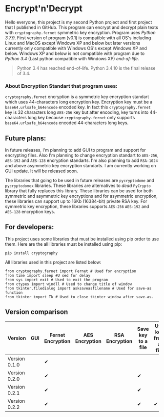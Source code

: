 # Encrypt'n'Decrypt
Hello everyone, this project is my second Python project and first project that I published in GitHub. This program can encrypt and decrypt plain texts with `cryptography.fernet` symmetric key encryption. Program uses *Python 3.7.9*. First version of program (v0.1) is compatible with all OS's including Linux and MacOS except Windows XP and below but later versions currently only compatible with Windows OS's except Windows XP and below. Windows XP and below is not compatible with program due to *Python 3.4* (Last python compatible with Windows XP) *end-of-life*. 

> Python 3.4 has reached end-of-life. Python 3.4.10 is the final release of 3.4.

### About Encryption Standart that program uses:
`cryptography.fernet` encryption is a symmetric key encryption standart which uses 44-characters long encryption key. Encryption key must be a `base64.urlsafe_b64encode` encoded key. In fact this `cryptography.fernet` key is 32 characters long `AES-256` key but after encoding, key turns into 44-characters long key because `cryptography.fernet` only supports `base64.urlsafe_b64encode` encoded 44-characters long keys.
## Future plans:
In future releases, I'm planning to add GUI to program and support for encrypting files. Also I'm planning to change encryption standart to `AES-256`, `AES-192` and `AES-128` encryption standarts. I'm also planning to add `RSA-1024` and above asymmetric key encryption standarts. I am currently working on GUI update. It will be released soon.

The libraries that going to be used in future releases are `pycryptodome` and `pycryptodomex` libraries. These libraries are alternatives to *dead* `PyCrypto` library that fully replaces this library. These libraries can be used for both symmetric and asymmetric key encryptions and for asymmetric encryption, these libraries can support up to 16Kb (16384-bit) private RSA key. For symmetric key encryption, these libraries supports `AES-256` `AES-192` and `AES-128` encryption keys.
## For developers:
This project uses some libraries that must be installed using pip order to use them. Here are the all libraries must be installed using pip:
```
pip install cryptography
```
All libraries used in this project are listed below:
```
from cryptography.fernet import Fernet # Used for encryption
from time import sleep #U sed for delay
from sys import exit # Used to exit the program
from ctypes import windll # Used to change title of window
from tkinter.filedialog import asksaveasfilename # Used for save-as function
from tkinter import Tk # Used to close tkinter window after save-as.
```

## Version comparison
Version|GUI|Fernet Encryption|AES Encryption|RSA Encryption|Save key to a file|Use key from a file|File Encryption|
|--|--|--|--|--|--|--|--|
| Version 0.1.0 |   | ✔ |    |   |   |   |   |
| Version 0.2.0 |   | ✔ |    |   | ✔ |   |   |
| Version 0.2.1 |   | ✔ |    |   | ✔ |   |   |
| Version 0.2.2 |   | ✔ |    |   | ✔ | ✔ |   |
